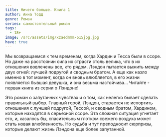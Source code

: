 ```yaml
---
title: Ничего больше. Книга 1
author: Анна Тодд
genre: Роман
series: самостоятельный роман
tags:
  - 18+
image: /src/assets/img/xzaedmmm-615jpg.jpg
have: true
---
```

Мы возвращаемся к тем временам, когда Хардин и Тесса были в ссоре. Но даже на расстоянии сила их страсти столь велика, что в их отношения вовлечены все, кто рядом. Лэндон пытается выжить между двух огней: лучшей подругой и сводным братом. А еще как назло именно в тот момент, когда он вновь влюбляется, в его жизни появляется бывшая девушка, и она весьма настойчива... Читайте - первая книга из серии о Лэндоне! 

Это роман о запутанных чувствах и о том, как нелегко бывает сделать правильный выбор. Главный герой, Лэндон, старается не испортить отношения с лучшей подругой, Тессой, и сводным братом, Хардином, которые находятся в серьезной ссоре. Эта сложная ситуация угнетает его, и, казалось бы, спасительным глотком свежего воздуха может стать новая влюбленность. Но судьба и тут преподносит сюрпризы, которые делают жизнь Лэндона еще более запутанной.
